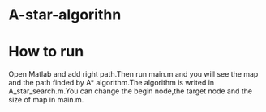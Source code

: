 # A-star-algorithn
# How to run
Open Matlab and add right path.Then run main.m and you will see the map and the path finded by A* algorithm.The algorithm is writed in A_star_search.m.You can change the begin node,the target node and the size of map in main.m.
